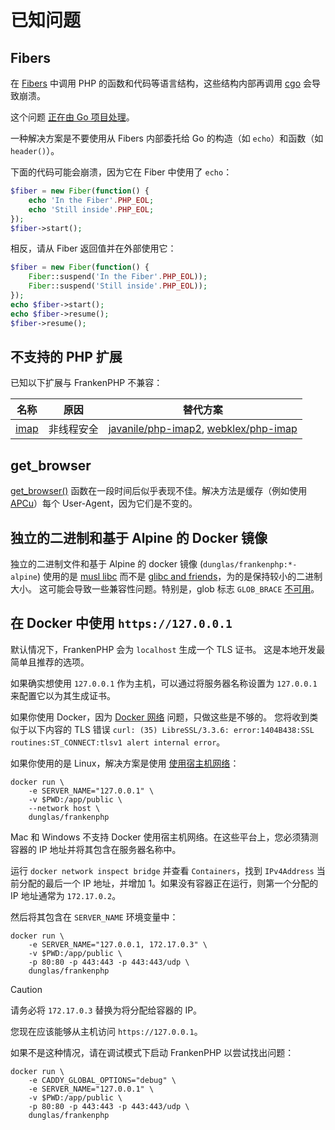 # 已知问题

## Fibers

在 [Fibers](https://www.php.net/manual/en/language.fibers.php) 中调用 PHP 的函数和代码等语言结构，这些结构内部再调用 [cgo](https://go.dev/blog/cgo) 会导致崩溃。

这个问题 [正在由 Go 项目处理](https://github.com/golang/go/issues/62130)。

一种解决方案是不要使用从 Fibers 内部委托给 Go 的构造（如 `echo`）和函数（如 `header()`）。

下面的代码可能会崩溃，因为它在 Fiber 中使用了 `echo`：

```php
$fiber = new Fiber(function() {
    echo 'In the Fiber'.PHP_EOL;
    echo 'Still inside'.PHP_EOL;
});
$fiber->start();
```

相反，请从 Fiber 返回值并在外部使用它：

```php
$fiber = new Fiber(function() {
    Fiber::suspend('In the Fiber'.PHP_EOL));
    Fiber::suspend('Still inside'.PHP_EOL));
});
echo $fiber->start();
echo $fiber->resume();
$fiber->resume();
```

## 不支持的 PHP 扩展

已知以下扩展与 FrankenPHP 不兼容：

| 名称                                                        | 原因          | 替代方案                                                                                                                 |
| ----------------------------------------------------------- | --------------- |----------------------------------------------------------------------------------------------------------------------|
| [imap](https://www.php.net/manual/en/imap.installation.php) | 非线程安全 | [javanile/php-imap2](https://github.com/javanile/php-imap2), [webklex/php-imap](https://github.com/Webklex/php-imap) |

## get_browser

[get_browser()](https://www.php.net/manual/en/function.get-browser.php) 函数在一段时间后似乎表现不佳。解决方法是缓存（例如使用 [APCu](https://www.php.net/manual/zh/book.apcu.php)）每个 User-Agent，因为它们是不变的。

## 独立的二进制和基于 Alpine 的 Docker 镜像

独立的二进制文件和基于 Alpine 的 docker 镜像 (`dunglas/frankenphp:*-alpine`) 使用的是 [musl libc](https://musl.libc.org/) 而不是 [glibc and friends](https://www.etalabs.net/compare_libcs.html)，为的是保持较小的二进制大小。
这可能会导致一些兼容性问题。特别是，glob 标志 `GLOB_BRACE` [不可用](https://www.php.net/manual/en/function.glob.php)。

## 在 Docker 中使用 `https://127.0.0.1`

默认情况下，FrankenPHP 会为 `localhost` 生成一个 TLS 证书。
这是本地开发最简单且推荐的选项。

如果确实想使用 `127.0.0.1` 作为主机，可以通过将服务器名称设置为 `127.0.0.1` 来配置它以为其生成证书。

如果你使用 Docker，因为 [Docker 网络](https://docs.docker.com/network/) 问题，只做这些是不够的。
您将收到类似于以下内容的 TLS 错误 `curl: (35) LibreSSL/3.3.6: error:1404B438:SSL routines:ST_CONNECT:tlsv1 alert internal error`。

如果你使用的是 Linux，解决方案是使用 [使用宿主机网络](https://docs.docker.com/network/network-tutorial-host/)：

```console
docker run \
    -e SERVER_NAME="127.0.0.1" \
    -v $PWD:/app/public \
    --network host \
    dunglas/frankenphp
```

Mac 和 Windows 不支持 Docker 使用宿主机网络。在这些平台上，您必须猜测容器的 IP 地址并将其包含在服务器名称中。

运行 `docker network inspect bridge` 并查看 `Containers`，找到 `IPv4Address` 当前分配的最后一个 IP 地址，并增加 1。如果没有容器正在运行，则第一个分配的 IP 地址通常为 `172.17.0.2`。

然后将其包含在 `SERVER_NAME` 环境变量中：

```console
docker run \
    -e SERVER_NAME="127.0.0.1, 172.17.0.3" \
    -v $PWD:/app/public \
    -p 80:80 -p 443:443 -p 443:443/udp \
    dunglas/frankenphp
```

> [!CAUTION]
>
> 请务必将 `172.17.0.3` 替换为将分配给容器的 IP。

您现在应该能够从主机访问 `https://127.0.0.1`。

如果不是这种情况，请在调试模式下启动 FrankenPHP 以尝试找出问题：

```console
docker run \
    -e CADDY_GLOBAL_OPTIONS="debug" \
    -e SERVER_NAME="127.0.0.1" \
    -v $PWD:/app/public \
    -p 80:80 -p 443:443 -p 443:443/udp \
    dunglas/frankenphp
```
